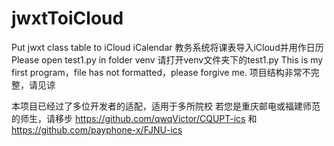 # jwxtToiCloud
Put jwxt class table to iCloud iCalendar
教务系统将课表导入iCloud并用作日历
Please open test1.py in folder venv
请打开venv文件夹下的test1.py
This is my first program，file has not formatted，please forgive me.
项目结构非常不完整，请见谅

本项目已经过了多位开发者的适配，适用于多所院校
若您是重庆邮电或福建师范的师生，请移步 https://github.com/qwqVictor/CQUPT-ics 和 https://github.com/payphone-x/FJNU-ics
